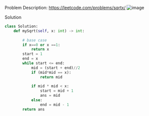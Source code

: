 Problem Description: https://leetcode.com/problems/sqrtx/
![image](https://user-images.githubusercontent.com/11685096/150356285-770648d7-fc58-4110-ab3a-6a68a73c1989.png)

Solution
```python
class Solution:
    def mySqrt(self, x: int) -> int:
        
        # base case
        if x==0 or x ==1:
            return x
        start = 1
        end = x
        while start <= end:
            mid = (start + end)//2
            if (mid*mid == x):
                return mid
            
            if mid * mid < x:
                start = mid + 1
                ans = mid
            else:
                end = mid - 1
        return ans
```
